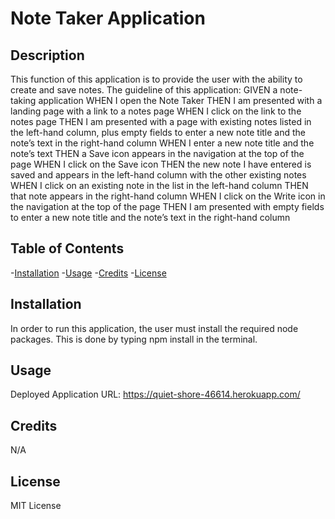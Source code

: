 # Note Taker Application

## Description
This function of this application is to provide the user with the  ability to create and save notes.
The guideline of this application:
GIVEN a note-taking application
WHEN I open the Note Taker
THEN I am presented with a landing page with a link to a notes page
WHEN I click on the link to the notes page
THEN I am presented with a page with existing notes listed in the left-hand column, plus empty fields to enter a new note title and the note’s text in the right-hand column
WHEN I enter a new note title and the note’s text
THEN a Save icon appears in the navigation at the top of the page
WHEN I click on the Save icon
THEN the new note I have entered is saved and appears in the left-hand column with the other existing notes
WHEN I click on an existing note in the list in the left-hand column
THEN that note appears in the right-hand column
WHEN I click on the Write icon in the navigation at the top of the page
THEN I am presented with empty fields to enter a new note title and the note’s text in the right-hand column


## Table of Contents
-[Installation](#Installation)
-[Usage](#Usage)
-[Credits](#Credits)
-[License](#License)

## Installation
In order to run this  application, the user must install the required node packages. This is done by typing npm install in the terminal.

## Usage
Deployed  Application URL: https://quiet-shore-46614.herokuapp.com/
## Credits
N/A

## License
MIT License